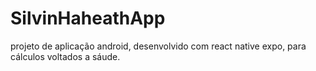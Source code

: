 # SilvinHaheathApp
projeto de aplicação android, desenvolvido com react native expo, para cálculos voltados a sáude.
